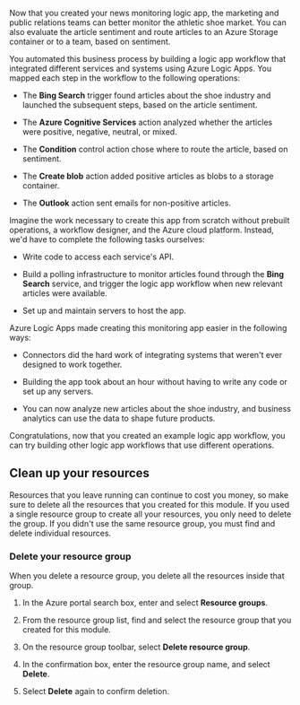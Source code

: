 Now that you created your news monitoring logic app, the marketing and public relations teams can better monitor the athletic shoe market. You can also evaluate the article sentiment and route articles to an Azure Storage container or to a team, based on sentiment.

You automated this business process by building a logic app workflow that integrated different services and systems using Azure Logic Apps. You mapped each step in the workflow to the following operations:

- The **Bing Search** trigger found articles about the shoe industry and launched the subsequent steps, based on the article sentiment. 

- The **Azure Cognitive Services** action analyzed whether the articles were positive, negative, neutral, or mixed.

- The **Condition** control action chose where to route the article, based on sentiment.

- The **Create blob** action added positive articles as blobs to a storage container.

- The **Outlook** action sent emails for non-positive articles.

Imagine the work necessary to create this app from scratch without prebuilt operations, a workflow designer, and the Azure cloud platform. Instead, we'd have to complete the following tasks ourselves:

- Write code to access each service's API.

- Build a polling infrastructure to monitor articles found through the **Bing Search** service, and trigger the logic app workflow when new relevant articles were available.

- Set up and maintain servers to host the app.

Azure Logic Apps made creating this monitoring app easier in the following ways:

- Connectors did the hard work of integrating systems that weren't ever designed to work together.

- Building the app took about an hour without having to write any code or set up any servers.

- You can now analyze new articles about the shoe industry, and business analytics can use the data to shape future products.

Congratulations, now that you created an example logic app workflow, you can try building other logic app workflows that use different operations.

## Clean up your resources

Resources that you leave running can continue to cost you money, so make sure to delete all the resources that you created for this module. If you used a single resource group to create all your resources, you only need to delete the group. If you didn't use the same resource group, you must find and delete individual resources.

### Delete your resource group

When you delete a resource group, you delete all the resources inside that group.

1. In the Azure portal search box, enter and select **Resource groups**.

1. From the resource group list, find and select the resource group that you created for this module.

1. On the resource group toolbar, select **Delete resource group**.

1. In the confirmation box, enter the resource group name, and select **Delete**.

1. Select **Delete** again to confirm deletion.
